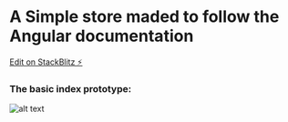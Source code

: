 # A Simple store maded to follow the Angular documentation
[Edit on StackBlitz ⚡️](https://stackblitz.com/edit/angular-7eyvdg)


### The basic index prototype: 
![alt text](https://i.imgur.com/9gf7XxL.png "index")

